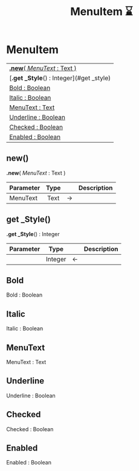 ﻿---
layout: default
title: MenuItem ⌛
parent: Classes
---

# MenuItem

|   |
|:---|
|[**.new**( *MenuText* : Text )](#new)<br>|
|[**.get _Style**() : Integer](#get _style)<br>|
|[Bold : Boolean](#bold)<br>|
|[Italic : Boolean](#italic)<br>|
|[MenuText : Text](#menutext)<br>|
|[Underline : Boolean](#underline)<br>|
|[Checked : Boolean](#checked)<br>|
|[Enabled : Boolean](#enabled)<br>|


## new()
**.new**( *MenuText* : Text )

|Parameter|Type|   |Description|
|:---|:---:|:---:|:---:|
|MenuText|Text|->|<Description>|

## get _Style()
**.get _Style**() : Integer

|Parameter|Type|   |Description|
|:---|:---:|:---:|:---:|
||Integer|<-|<Description>|

## Bold
Bold : Boolean


## Italic
Italic : Boolean


## MenuText
MenuText : Text


## Underline
Underline : Boolean


## Checked
Checked : Boolean


## Enabled
Enabled : Boolean

